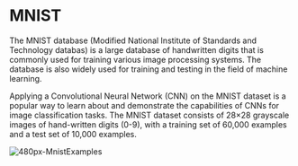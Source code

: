 # MNIST

The MNIST database (Modified National Institute of Standards and Technology databas) is a large database of handwritten digits that is commonly used for training various image processing systems. The database is also widely used for training and testing in the field of machine learning.

Applying a Convolutional Neural Network (CNN) on the MNIST dataset is a popular way to learn about and demonstrate the capabilities of CNNs for image classification tasks. The MNIST dataset consists of 28×28 grayscale images of hand-written digits (0-9), with a training set of 60,000 examples and a test set of 10,000 examples.

![480px-MnistExamples](https://user-images.githubusercontent.com/92215659/235303799-401d926a-d13d-42db-ac12-36ce57c793c9.png)
